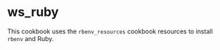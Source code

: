 # ws_ruby

This cookbook uses the `rbenv_resources` cookbook resources to install `rbenv` and Ruby.
